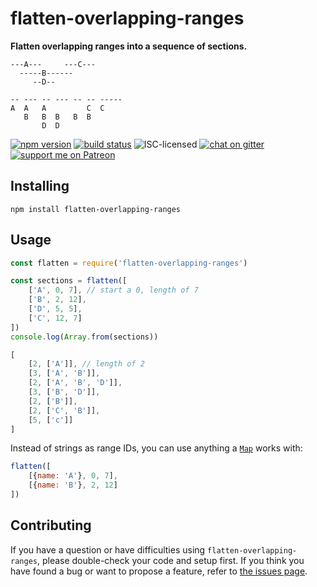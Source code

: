 # flatten-overlapping-ranges

**Flatten overlapping ranges into a sequence of sections.**

```
---A---     ---C---
  -----B------
     --D--
```

```
-- --- -- --- -- -- -----
A  A   A         C  C
   B   B  B   B  B
       D  D
```

[![npm version](https://img.shields.io/npm/v/flatten-overlapping-ranges.svg)](https://www.npmjs.com/package/flatten-overlapping-ranges)
[![build status](https://api.travis-ci.org/derhuerst/flatten-overlapping-ranges.svg?branch=master)](https://travis-ci.org/derhuerst/flatten-overlapping-ranges)
![ISC-licensed](https://img.shields.io/github/license/derhuerst/flatten-overlapping-ranges.svg)
[![chat on gitter](https://badges.gitter.im/derhuerst.svg)](https://gitter.im/derhuerst)
[![support me on Patreon](https://img.shields.io/badge/support%20me-on%20patreon-fa7664.svg)](https://patreon.com/derhuerst)


## Installing

```shell
npm install flatten-overlapping-ranges
```


## Usage

```js
const flatten = require('flatten-overlapping-ranges')

const sections = flatten([
	['A', 0, 7], // start a 0, length of 7
	['B', 2, 12],
	['D', 5, 5],
	['C', 12, 7]
])
console.log(Array.from(sections))
```

```js
[
	[2, ['A']], // length of 2
	[3, ['A', 'B']],
	[2, ['A', 'B', 'D']],
	[3, ['B', 'D']],
	[2, ['B']],
	[2, ['C', 'B']],
	[5, ['c']]
]
```

Instead of strings as range IDs, you can use anything a [`Map`](https://developer.mozilla.org/en-US/docs/Web/JavaScript/Reference/Global_Objects/Map) works with:

```js
flatten([
	[{name: 'A'}, 0, 7],
	[{name: 'B'}, 2, 12]
])
```


## Contributing

If you have a question or have difficulties using `flatten-overlapping-ranges`, please double-check your code and setup first. If you think you have found a bug or want to propose a feature, refer to [the issues page](https://github.com/derhuerst/flatten-overlapping-ranges/issues).

